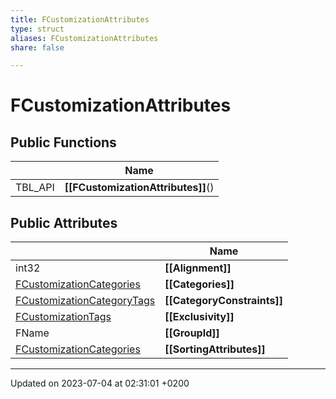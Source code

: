 ```yaml
---
title: FCustomizationAttributes
type: struct
aliases: FCustomizationAttributes
share: false

---
```


# FCustomizationAttributes





## Public Functions

|                | Name           |
| -------------- | -------------- |
| TBL_API | **[[FCustomizationAttributes]]**() |

## Public Attributes

|                | Name           |
| -------------- | -------------- |
| int32 | **[[Alignment]]**  |
| [FCustomizationCategories](/docs/SDK/Source/Classes/structFCustomizationCategories.md) | **[[Categories]]**  |
| [FCustomizationCategoryTags](/docs/SDK/Source/Classes/structFCustomizationCategoryTags.md) | **[[CategoryConstraints]]**  |
| [FCustomizationTags](/docs/SDK/Source/Classes/structFCustomizationTags.md) | **[[Exclusivity]]**  |
| FName | **[[GroupId]]**  |
| [FCustomizationCategories](/docs/SDK/Source/Classes/structFCustomizationCategories.md) | **[[SortingAttributes]]**  |

-------------------------------

Updated on 2023-07-04 at 02:31:01 +0200